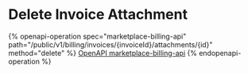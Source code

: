 # Delete Invoice Attachment

{% openapi-operation spec="marketplace-billing-api" path="/public/v1/billing/invoices/{invoiceId}/attachments/{id}" method="delete" %}
[OpenAPI marketplace-billing-api](https://api.platform.softwareone.com/public/v1/billing/openapi.json)
{% endopenapi-operation %}
